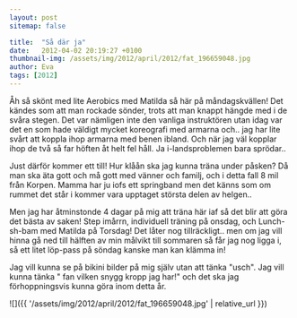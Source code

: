 ```yaml
---
layout: post
sitemap: false

title:  "Så där ja"
date:   2012-04-02 20:19:27 +0100
thumbnail-img: /assets/img/2012/april/2012/fat_196659048.jpg
author: Eva
tags: [2012]
---
```


Åh så skönt med lite Aerobics med Matilda så här på måndagskvällen! Det kändes som att man rockade sönder, trots att man knappt hängde med i de svåra stegen. Det var nämligen inte den vanliga instruktören utan idag var det en som hade väldigt mycket koreografi med armarna och.. jag har lite svårt att koppla ihop armarna med benen ibland. Och när jag väl kopplar ihop de två så far höften åt helt fel håll. Ja i-landsproblemen bara sprödar..

Just därför kommer ett till! Hur klåån ska jag kunna träna under påsken? Då man ska äta gott och må gott med vänner och familj, och i detta fall 8 mil från Korpen. Mamma har ju iofs ett springband men det känns som om rummet det står i kommer vara upptaget största delen av helgen.. 

Men jag har åtminstonde 4 dagar på mig att träna här iaf så det blir att göra det bästa av saken! Step imårrn, individuell träning på onsdag, och Lunch-sh-bam med Matilda på Torsdag! Det låter nog tillräckligt.. men om jag vill hinna gå ned till hälften av min målvikt till sommaren så får jag nog ligga i, så ett litet löp-pass på söndag kanske man kan klämma in!






Jag vill kunna se på bikini bilder på mig själv utan att tänka "usch". Jag vill kunna tänka " fan vilken snygg kropp jag har!" och det ska jag förhoppningsvis kunna göra inom detta år.

![]({{ '/assets/img/2012/april/2012/fat_196659048.jpg'  | relative_url }})

